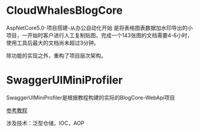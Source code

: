 # CloudWhalesBlogCore
AspNetCore5.0-项目搭建-从办公自动化开始
是将表格图表数据加水印导出的小项目，一开始时客户进行人工复制贴图，完成一个143张图的文档需要4-6小时，使用工具后最大的文档尚未超过3分钟。

除功能的实现之外，重构了项目层次架构。

# SwaggerUIMiniProfiler
SwaggerUIMiniProfiler是根据教程构建的实际的BlogCore-WebApi项目

[参考教程](https://www.cnblogs.com/laozhang-is-phi/p/9495618.html#autoid-1-0-0 "blog")

涉及技术：泛型仓储，IOC，AOP
